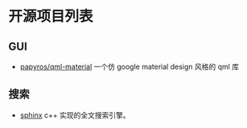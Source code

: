 # 开源项目列表

## GUI
- [papyros/qml-material](https://github.com/papyros/qml-material) 一个仿 google material design 风格的 qml 库


## 搜索

- [sphinx](https://github.com/sphinxsearch/sphinx) c++ 实现的全文搜索引擎。


